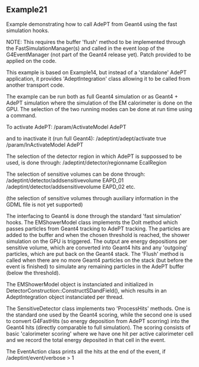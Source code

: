 <!--
SPDX-FileCopyrightText: 2022 CERN
SPDX-License-Identifier: CC-BY-4.0
-->

## Example21

Example demonstrating how to call AdePT from Geant4 using the fast simulation hooks.

NOTE: This requires the buffer 'flush' method to be implemented through the FastSimulationManager(s)
and called in the event loop of the G4EventManager (not part of the Geant4 release yet). Patch provided to be applied on the code.

This example is based on Example14, but instead of a 'standalone' AdePT application, it provides 'AdeptIntegration' class allowing it to be called from another transport code.

The example can be run both as full Geant4 simulation or as Geant4 + AdePT simulation where the simulation of the EM calorimeter is done on the GPU. The selection of the two running modes can be done at run time using a command.

To activate AdePT:
/param/ActivateModel AdePT

and to inactivate it (run full Geant4):
/adeptint/adept/activate true
/param/InActivateModel AdePT

The selection of the detector region in which AdePT is suppossed to be used, is done through:
/adeptint/detector/regionname EcalRegion

The selection of sensitive volumes can be done through:
/adeptint/detector/addsensitivevolume EAPD_01
/adeptint/detector/addsensitivevolume EAPD_02
etc.

(the selection of sensitive volumes through auxiliary information in the GDML file is not yet supported)

The interfacing to Geant4 is done through the standard 'fast simulation' hooks. The EMShowerModel class implements the DoIt method which passes particles from Geant4 tracking to AdePT tracking. The particles are added to the buffer and when the chosen threshold is reached, the
shower simulation on the GPU is triggered. The output are energy depositions per sensitive volume, which are converted into Geant4 hits and any 'outgoing' particles, which are put back on the Geant4 stack. The 'Flush' method is called when there are no more Geant4 particles on the stack (but before the event is finished) to simulate any remaining particles in the AdePT buffer (below the threshold).

The EMShowerModel object is instanciated and initialized in DetectorConstruction::ConstructSDandField(), which results in an AdeptIntegration object instanciated per thread.

The SensitiveDetector class implements two 'ProcessHits' methods. One is the standard one used by the Geant4 scoring, while the second one is used to convert G4FastHits (so energy deposition from AdePT scorring) into the Geant4 hits (directly comparable to full simulation). The scoring consists of basic 'calorimeter scoring' where we have one hit per active calorimeter cell and we record the total energy deposited in that cell in the event.

The EventAction class prints all the hits at the end of the event, if /adeptint/event/verbose > 1
